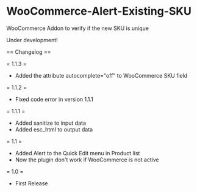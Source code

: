 WooCommerce-Alert-Existing-SKU
==============================

WooCommerce Addon to verify if the new SKU is unique

Under development!

== Changelog ==

= 1.1.3 =
* Added the attribute autocomplete="off" to WooCommerce SKU field

= 1.1.2 =
* Fixed code error in version 1.1.1

= 1.1.1 =
* Added sanitize to input data
* Added esc_html to output data

= 1.1 =
* Added Alert to the Quick Edit menu in Product list
* Now the plugin don't work if WooCommerce is not active

= 1.0 =
* First Release